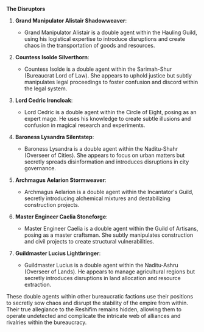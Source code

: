 **The Disruptors**

1. **Grand Manipulator Alistair Shadowweaver**:
    
    - Grand Manipulator Alistair is a double agent within the Hauling Guild, using his logistical expertise to introduce disruptions and create chaos in the transportation of goods and resources.
2. **Countess Isolde Silverthorn**:
    
    - Countess Isolde is a double agent within the Sarimah-Shur (Bureaucrat Lord of Law). She appears to uphold justice but subtly manipulates legal proceedings to foster confusion and discord within the legal system.
3. **Lord Cedric Ironcloak**:
    
    - Lord Cedric is a double agent within the Circle of Eight, posing as an expert mage. He uses his knowledge to create subtle illusions and confusion in magical research and experiments.
4. **Baroness Lysandra Silentstep**:
    
    - Baroness Lysandra is a double agent within the Naditu-Shahr (Overseer of Cities). She appears to focus on urban matters but secretly spreads disinformation and introduces disruptions in city governance.
5. **Archmagus Aelarion Stormweaver**:
    
    - Archmagus Aelarion is a double agent within the Incantator's Guild, secretly introducing alchemical mixtures and destabilizing construction projects.
6. **Master Engineer Caelia Stoneforge**:
    
    - Master Engineer Caelia is a double agent within the Guild of Artisans, posing as a master craftsman. She subtly manipulates construction and civil projects to create structural vulnerabilities.
7. **Guildmaster Lucius Lightbringer**:
    
    - Guildmaster Lucius is a double agent within the Naditu-Ashru (Overseer of Lands). He appears to manage agricultural regions but secretly introduces disruptions in land allocation and resource extraction.

These double agents within other bureaucratic factions use their positions to secretly sow chaos and disrupt the stability of the empire from within. Their true allegiance to the Reshifim remains hidden, allowing them to operate undetected and complicate the intricate web of alliances and rivalries within the bureaucracy.